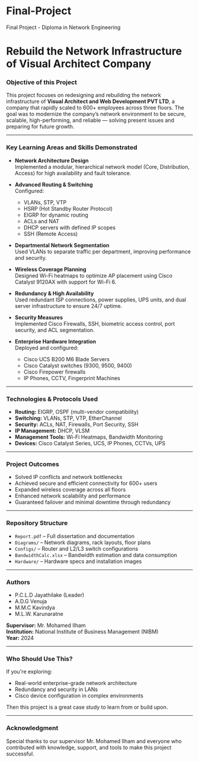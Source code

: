 # Final-Project
Final Project - Diploma in Network Engineering

# Rebuild the Network Infrastructure of Visual Architect Company

###  Objective of this Project
This project focuses on redesigning and rebuilding the network infrastructure of **Visual Architect and Web Development PVT LTD**, a company that rapidly scaled to 600+ employees across three floors. The goal was to modernize the company’s network environment to be secure, scalable, high-performing, and reliable — solving present issues and preparing for future growth.

---

###  Key Learning Areas and Skills Demonstrated

- **Network Architecture Design**  
  Implemented a modular, hierarchical network model (Core, Distribution, Access) for high availability and fault tolerance.

- **Advanced Routing & Switching**  
  Configured:
  - VLANs, STP, VTP
  - HSRP (Hot Standby Router Protocol)
  - EIGRP for dynamic routing
  - ACLs and NAT
  - DHCP servers with defined IP scopes
  - SSH (Remote Access)

- **Departmental Network Segmentation**  
  Used VLANs to separate traffic per department, improving performance and security.

- **Wireless Coverage Planning**  
  Designed Wi-Fi heatmaps to optimize AP placement using Cisco Catalyst 9120AX with support for Wi-Fi 6.

- **Redundancy & High Availability**  
  Used redundant ISP connections, power supplies, UPS units, and dual server infrastructure to ensure 24/7 uptime.

- **Security Measures**  
  Implemented Cisco Firewalls, SSH, biometric access control, port security, and ACL segmentation.

- **Enterprise Hardware Integration**  
  Deployed and configured:
  - Cisco UCS B200 M6 Blade Servers
  - Cisco Catalyst switches (9300, 9500, 9400)
  - Cisco Firepower firewalls
  - IP Phones, CCTV, Fingerprint Machines

---

###  Technologies & Protocols Used

- **Routing:** EIGRP, OSPF (multi-vendor compatibility)
- **Switching:** VLANs, STP, VTP, EtherChannel
- **Security:** ACLs, NAT, Firewalls, Port Security, SSH
- **IP Management:** DHCP, VLSM
- **Management Tools:** Wi-Fi Heatmaps, Bandwidth Monitoring
- **Devices:** Cisco Catalyst Series, UCS, IP Phones, CCTVs, UPS

---

###  Project Outcomes

- Solved IP conflicts and network bottlenecks
- Achieved secure and efficient connectivity for 600+ users
- Expanded wireless coverage across all floors
- Enhanced network scalability and performance
- Guaranteed failover and minimal downtime through redundancy

---

###  Repository Structure

- `Report.pdf` – Full dissertation and documentation
- `Diagrams/` – Network diagrams, rack layouts, floor plans
- `Configs/` – Router and L2/L3 switch configurations
- `BandwidthCalc.xlsx` – Bandwidth estimation and data consumption
- `Hardware/` – Hardware specs and installation images

---

###  Authors

- P.C.L.D Jayathilake (Leader)
- A.D.G Venuja 
- M.M.C Kavindya
- M.L.W. Karunaratne

**Supervisor:** Mr. Mohamed Ilham  
**Institution:** National Institute of Business Management (NIBM)  
**Year:** 2024

---

###  Who Should Use This?

If you're exploring:
- Real-world enterprise-grade network architecture
- Redundancy and security in LANs
- Cisco device configuration in complex environments

Then this project is a great case study to learn from or build upon.

---

###  Acknowledgment

Special thanks to our supervisor Mr. Mohamed Ilham and everyone who contributed with knowledge, support, and tools to make this project successful.
